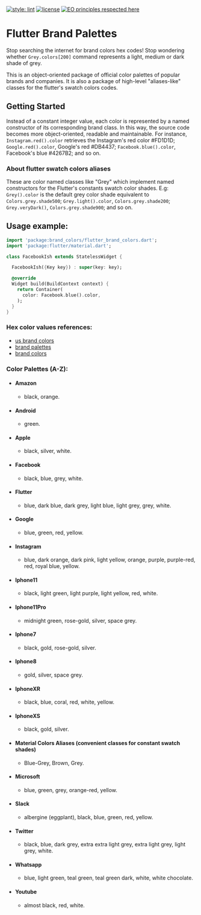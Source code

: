 [![style: lint](https://img.shields.io/badge/style-lint-4BC0F5.svg)](https://pub.dev/packages/lint)
[![license](https://img.shields.io/badge/license-mit-green.svg)](https://github.com/rafamizes/flutter_brand_palettes/blob/main/LICENSE)
[![EO principles respected here](https://www.elegantobjects.org/badge.svg)](https://www.elegantobjects.org)

# Flutter Brand Palettes

Stop searching the internet for brand colors hex codes!  Stop wondering whether
```Grey.colors[200]``` command represents a light, medium or dark shade of grey.

This is an object-oriented package of official color palettes of popular brands
and companies. It is also a package of high-level "aliases-like" classes for the
flutter's swatch colors codes.

## Getting Started

Instead of a constant integer value, each color is represented by a named
constructor of its corresponding brand class. In this way, the source code
becomes more object-oriented, readable and maintainable. For instance,
```Instagram.red().color``` retrieves the Instagram's red color #FD1D1D;
```Google.red().color```, Google's red #DB4437; ```Facebook.blue().color```,
Facebook's blue #4267B2; and so on.

### About flutter swatch colors aliases
These are color named classes like "Grey" which implement named constructors for
the Flutter's constants swatch color shades. E.g: ```Grey().color``` is the
default grey color shade equivalent to ```Colors.grey.shade500```;
```Grey.light().color```, ```Colors.grey.shade200```; ```Grey.veryDark()```,
```Colors.grey.shade900```; and so on.

## Usage example:
```dart
import 'package:brand_colors/flutter_brand_colors.dart';
import 'package:flutter/material.dart';

class FacebookIsh extends StatelessWidget {

  FacebookIsh({Key key}) : super(key: key);

  @override
  Widget build(BuildContext context) {
    return Container(
      color: Facebook.blue().color,
    );
  }
}
```
### Hex color values references:
- [us brand colors](https://usbrandcolors.com/)
- [brand palettes](https://brandpalettes.com/)
- [brand colors](https://brandcolors.net/)

### Color Palettes (A-Z):
- #### Amazon
  - black, orange.
- #### Android
  - green.
- #### Apple
  - black, silver, white.
- #### Facebook
  - black, blue, grey, white.
- #### Flutter
  - blue, dark blue, dark grey, light blue, light grey, grey, white.
- #### Google
  - blue, green, red, yellow.
- #### Instagram
  - blue, dark orange, dark pink, light yellow, orange, purple, purple-red, red, royal blue, yellow.
- #### Iphone11
  - black, light green, light purple, light yellow, red, white.
- #### Iphone11Pro
  - midnight green, rose-gold, silver, space grey.
- #### Iphone7
  - black, gold, rose-gold, silver.
- #### Iphone8
  - gold, silver, space grey.
- #### IphoneXR
  - black, blue, coral, red, white, yellow.
- #### IphoneXS
  - black, gold, silver.
- #### Material Colors Aliases (convenient classes for constant swatch shades)
  - Blue-Grey, Brown, Grey.
- #### Microsoft
  - blue, green, grey, orange-red, yellow.
- #### Slack
  - albergine (eggplant), black, blue, green, red, yellow.
- #### Twitter
  - black, blue, dark grey, extra extra light grey, extra light grey, light grey, white.
- #### Whatsapp
  - blue, light green, teal green, teal green dark, white, white chocolate.
- #### Youtube
  - almost black, red, white.
